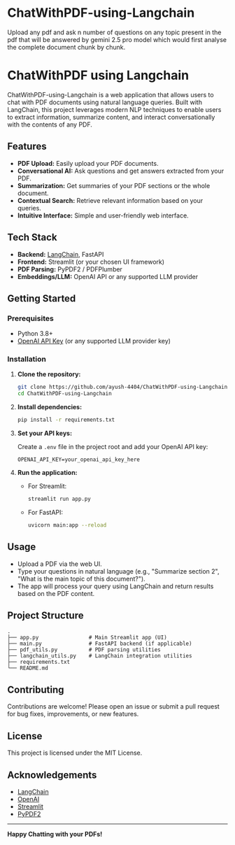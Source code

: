 # ChatWithPDF-using-Langchain
Upload any pdf and ask n number of questions on any topic present in the pdf that will be answered by gemini 2.5 pro model which would first analyse the complete document chunk by chunk.
# ChatWithPDF using Langchain

ChatWithPDF-using-Langchain is a web application that allows users to chat with PDF documents using natural language queries. Built with LangChain, this project leverages modern NLP techniques to enable users to extract information, summarize content, and interact conversationally with the contents of any PDF.

## Features

- **PDF Upload:** Easily upload your PDF documents.
- **Conversational AI:** Ask questions and get answers extracted from your PDF.
- **Summarization:** Get summaries of your PDF sections or the whole document.
- **Contextual Search:** Retrieve relevant information based on your queries.
- **Intuitive Interface:** Simple and user-friendly web interface.

## Tech Stack

- **Backend:** [LangChain](https://github.com/hwchase17/langchain), FastAPI
- **Frontend:** Streamlit (or your chosen UI framework)
- **PDF Parsing:** PyPDF2 / PDFPlumber
- **Embeddings/LLM:** OpenAI API or any supported LLM provider

## Getting Started

### Prerequisites

- Python 3.8+
- [OpenAI API Key](https://platform.openai.com/account/api-keys) (or any supported LLM provider key)

### Installation

1. **Clone the repository:**
   ```bash
   git clone https://github.com/ayush-4404/ChatWithPDF-using-Langchain.git
   cd ChatWithPDF-using-Langchain
   ```

2. **Install dependencies:**
   ```bash
   pip install -r requirements.txt
   ```

3. **Set your API keys:**

   Create a `.env` file in the project root and add your OpenAI API key:
   ```
   OPENAI_API_KEY=your_openai_api_key_here
   ```

4. **Run the application:**
   - For Streamlit:
     ```bash
     streamlit run app.py
     ```
   - For FastAPI:
     ```bash
     uvicorn main:app --reload
     ```

## Usage

- Upload a PDF via the web UI.
- Type your questions in natural language (e.g., "Summarize section 2", "What is the main topic of this document?").
- The app will process your query using LangChain and return results based on the PDF content.

## Project Structure

```
.
├── app.py                # Main Streamlit app (UI)
├── main.py               # FastAPI backend (if applicable)
├── pdf_utils.py          # PDF parsing utilities
├── langchain_utils.py    # LangChain integration utilities
├── requirements.txt
└── README.md
```

## Contributing

Contributions are welcome! Please open an issue or submit a pull request for bug fixes, improvements, or new features.

## License

This project is licensed under the MIT License.

## Acknowledgements

- [LangChain](https://github.com/hwchase17/langchain)
- [OpenAI](https://openai.com/)
- [Streamlit](https://streamlit.io/)
- [PyPDF2](https://github.com/py-pdf/PyPDF2)

---

**Happy Chatting with your PDFs!**
